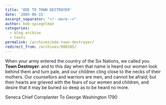 ```yaml
---
title: 'ODE TO TOWN DESTROYER'
date: '2005-06-15'
excerpt_separator: "<!--more-->"
author: bob-spiegelman
categories:
  - blog-archive
  - texts
permalink: /archives/ode-town-destroyer/
redirect_from: /archives/000105/
---
```



When your army entered the country of the Six Nations, we called you **Town Destroyer**: and to this day when that name is heard our women look behind them and turn pale, and our children cling close to the necks of their mothers. Our counsellors and warriors are men, and cannot be afraid; but their hearts are grieved with the fears of our women and children, and desire that it may be buried so deep as to be heard no more.

Seneca Chief Cornplanter
To George Washington
1790

